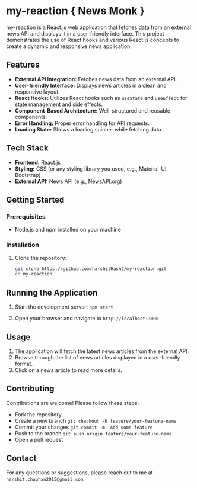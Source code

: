 # my-reaction { News Monk }

my-reaction is a React.js web application that fetches data from an external news API and displays it in a user-friendly interface. This project demonstrates the use of React hooks and various React.js concepts to create a dynamic and responsive news application.

## Features

- **External API Integration:** Fetches news data from an external API.
- **User-friendly Interface:** Displays news articles in a clean and responsive layout.
- **React Hooks:** Utilizes React hooks such as `useState` and `useEffect` for state management and side effects.
- **Component-Based Architecture:** Well-structured and reusable components.
- **Error Handling:** Proper error handling for API requests.
- **Loading State:** Shows a loading spinner while fetching data.

## Tech Stack

- **Frontend:** React.js
- **Styling:** CSS (or any styling library you used, e.g., Material-UI, Bootstrap)
- **External API:** News API (e.g., NewsAPI.org)

## Getting Started

### Prerequisites

- Node.js and npm installed on your machine

### Installation

1. Clone the repository:

   ```bash
   git clone https://github.com/harshitHash2/my-reaction.git
   cd my-reaction

## Running the Application

1. Start the development server:
   `npm start`

2. Open your browser and navigate to `http://localhost:3000`

## Usage

1. The application will fetch the latest news articles from the external API.
2. Browse through the list of news articles displayed in a user-friendly format.
3. Click on a news article to read more details.

## Contributing

Contributions are welcome! Please follow these steps:
- Fork the repository.
- Create a new branch `git checkout -b feature/your-feature-name`
- Commit your changes `git commit -m 'Add some feature`
- Push to the branch `git push origin feature/your-feature-name`
- Open a pull request

## Contact

For any questions or suggestions, please reach out to me at `harshit.chauhan2015@gmail.com`.

